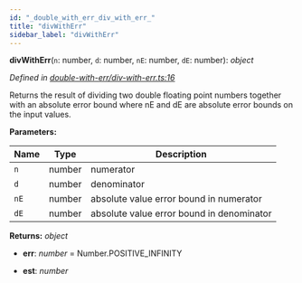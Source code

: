 ```yaml
---
id: "_double_with_err_div_with_err_"
title: "divWithErr"
sidebar_label: "divWithErr"
---
```


**divWithErr**(`n`: number, `d`: number, `nE`: number, `dE`: number): *object*

*Defined in [double-with-err/div-with-err.ts:16](https://github.com/FlorisSteenkamp/double-double/blob/d35ae52/src/double-with-err/div-with-err.ts#L16)*

Returns the result of dividing two double floating point numbers
together with an absolute error bound where nE and dE are absolute error
bounds on the input values.

**Parameters:**

Name | Type | Description |
------ | ------ | ------ |
`n` | number | numerator |
`d` | number | denominator |
`nE` | number | absolute value error bound in numerator |
`dE` | number | absolute value error bound in denominator  |

**Returns:** *object*

* **err**: *number* = Number.POSITIVE_INFINITY

* **est**: *number*
